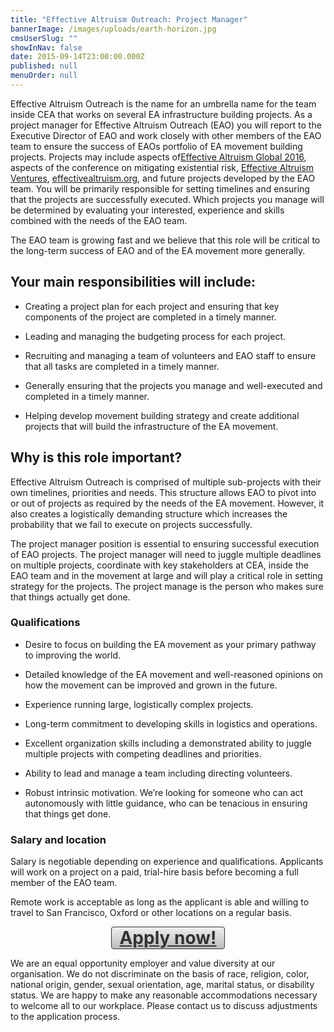 ```yaml
---
title: "Effective Altruism Outreach: Project Manager"
bannerImage: /images/uploads/earth-horizon.jpg
cmsUserSlug: ""
showInNav: false
date: 2015-09-14T23:00:00.000Z
published: null
menuOrder: null
---
```


Effective Altruism Outreach is the name for an umbrella name for the team inside CEA that works on several EA infrastructure building projects. As a project manager for Effective Altruism Outreach (EAO) you will report to the Executive Director of EAO and work closely with other members of the EAO team to ensure the success of EAOs portfolio of EA movement building projects. Projects may include aspects of[Effective Altruism Global 2016](http://www.eaglobal.org/), aspects of the conference on mitigating existential risk, [Effective Altruism Ventures](http://www.eaventures.org/), [effectivealtruism.org](http://www.effectivealtruism.org/), and future projects developed by the EAO team. You will be primarily responsible for setting timelines and ensuring that the projects are successfully executed. Which projects you manage will be determined by evaluating your interested, experience and skills combined with the needs of the EAO team.

  
The EAO team is growing fast and we believe that this role will be critical to the long-term success of EAO and of the EA movement more generally.

  
## Your main responsibilities will include:

* Creating a project plan for each project and ensuring that key components of the project are completed in a timely manner.

* Leading and managing the budgeting process for each project.

* Recruiting and managing a team of volunteers and EAO staff to ensure that all tasks are completed in a timely manner.

* Generally ensuring that the projects you manage and well-executed and completed in a timely manner.

* Helping develop movement building strategy and create additional projects that will build the infrastructure of the EA movement.

  
## Why is this role important?

Effective Altruism Outreach is comprised of multiple sub-projects with their own timelines, priorities and needs. This structure allows EAO to pivot into or out of projects as required by the needs of the EA movement. However, it also creates a logistically demanding structure which increases the probability that we fail to execute on projects successfully.

  
The project manager position is essential to ensuring successful execution of EAO projects. The project manager will need to juggle multiple deadlines on multiple projects, coordinate with key stakeholders at CEA, inside the EAO team and in the movement at large and will play a critical role in setting strategy for the projects. The project manage is the person who makes sure that things actually get done.

  
### Qualifications

* Desire to focus on building the EA movement as your primary pathway to improving the world.

* Detailed knowledge of the EA movement and well-reasoned opinions on how the movement can be improved and grown in the future.

* Experience running large, logistically complex projects.

* Long-term commitment to developing skills in logistics and operations.

* Excellent organization skills including a demonstrated ability to juggle multiple projects with competing deadlines and priorities.

* Ability to lead and manage a team including directing volunteers.

* Robust intrinsic motivation. We&rsquo;re looking for someone who can act autonomously with little guidance, who can be tenacious in ensuring that things get done.

  
### Salary and location

Salary is negotiable depending on experience and qualifications. Applicants will work on a project on a paid, trial-hire basis before becoming a full member of the EAO team.

  
Remote work is acceptable as long as the applicant is able and willing to travel to San Francisco, Oxford or other locations on a regular basis.

<a href="https://eaglobal.typeform.com/to/nUNz0z" style="display: block; border-radius:4px; background-color: #DDD; background-image: linear-gradient(to top, #BBB, #EEE); width: 180px; text-align:center; font-weight:bold; font-size: 28px; border: 1px solid #333; color: #333; margin:auto" target="_blank">Apply now!</a> 

We are an equal opportunity employer and value diversity at our organisation. We do not discriminate on the basis of race, religion, color, national origin, gender, sexual orientation, age, marital status, or disability status. We are happy to make any reasonable accommodations necessary to welcome all to our workplace. Please contact us to discuss adjustments to the application process. 

  
  
  
  
